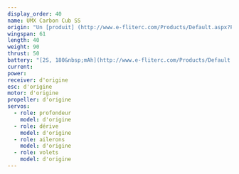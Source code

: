 ```yaml
---
display_order: 40
name: UMX Carbon Cub SS
origin: "Un [produit] (http://www.e-fliterc.com/Products/Default.aspx?ProdID=EFLU1180) E-Flite"
wingspan: 61
length: 40
weight: 90
thrust: 50
battery: "[2S, 180&nbsp;mAh](http://www.e-fliterc.com/Products/Default.aspx?ProdID=EFLB1802S20)"
current:
power:
receiver: d'origine
esc: d'origine
motor: d'origine
propeller: d'origine
servos:
  - role: profondeur
    model: d'origine
  - role: dérive
    model: d'origine
  - role: ailerons
    model: d'origine
  - role: volets
    model: d'origine
---
```

